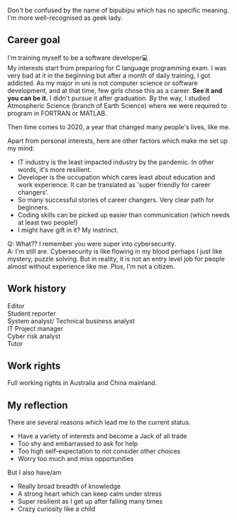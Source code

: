 Don't be confused by the name of bipubipu which has no specific meaning. I'm more well-recognised as geek lady.  

## Career goal
I'm training myself to be a software developer💻  
My interests start from preparing for C language programming exam. I was very bad at it in the beginning but after a month of daily training, I got addicted.
As my major in uni is not computer science or software development, and at that time, few girls chose this as a career. <strong>See it and you can be it.</strong> I didn't pursue it after graduation. By the way, I studied Atmospheric Science (branch of Earth Science) where we were required to program in FORTRAN or MATLAB.

Then time comes to 2020, a year that changed many people's lives, like me.

Apart from personal interests, here are other factors which make me set up my mind:  
* IT industry is the least impacted industry by the pandemic. In other words, it's more resilient.
* Developer is the occupation which cares least about education and work experience. It can be translated as 'super friendly for career changers'.
* So many successful stories of career changers. Very clear path for beginners.
* Coding skills can be picked up easier than communication (which needs at least two people!)
* I might have gift in it? My instrinct.

Q: What?? I remember you were super into cybersecurity.  
A: I'm still are. Cybersecurity is like flowing in my blood perhaps I just like mystery, puzzle solving. But in reality, it is not an entry level job for people almost without experience like me. Plus, I'm not a citizen.

## Work history
Editor  
Student reporter  
System analyst/ Technical business analyst  
IT Project manager   
Cyber risk analyst  
Tutor  

## Work rights
Full working rights in Australia and China mainland. 

## My reflection 
There are several reasons which lead me to the current status.
* Have a variety of interests and become a Jack of all trade
* Too shy and embarrassed to ask for help
* Too high self-expectation to not consider other choices
* Worry too much and miss opportunities

But I also have/am 
* Really broad breadth of knowledge
* A strong heart which can keep calm under stress
* Super resilient as I get up after falling many times
* Crazy curiosity like a child
